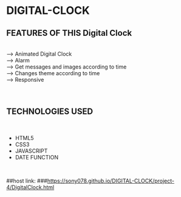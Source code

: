 # DIGITAL-CLOCK

## FEATURES OF THIS Digital Clock
<br>
--> Animated Digital Clock <br>
--> Alarm <br>
--> Get messages and images according to time<br>
--> Changes theme according to time<br>
--> Responsive<br>
<br><br>

## TECHNOLOGIES USED
<br>
<ul type='disc'>
  <li>HTML5</li>
  <li>CSS3</li>
  <li>JAVASCRIPT</li>
  <li>DATE FUNCTION</li>
</ul>
<br>


##host link:
###https://sony078.github.io/DIGITAL-CLOCK/project-4/DigitalClock.html
